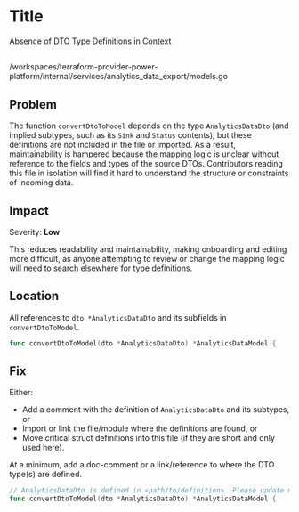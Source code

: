 # Title

Absence of DTO Type Definitions in Context

##

/workspaces/terraform-provider-power-platform/internal/services/analytics_data_export/models.go

## Problem

The function `convertDtoToModel` depends on the type `AnalyticsDataDto` (and implied subtypes, such as its `Sink` and `Status` contents), but these definitions are not included in the file or imported. As a result, maintainability is hampered because the mapping logic is unclear without reference to the fields and types of the source DTOs. Contributors reading this file in isolation will find it hard to understand the structure or constraints of incoming data.

## Impact

Severity: **Low**

This reduces readability and maintainability, making onboarding and editing more difficult, as anyone attempting to review or change the mapping logic will need to search elsewhere for type definitions.

## Location

All references to `dto *AnalyticsDataDto` and its subfields in `convertDtoToModel`.

```go
func convertDtoToModel(dto *AnalyticsDataDto) *AnalyticsDataModel {
```

## Fix

Either:

- Add a comment with the definition of `AnalyticsDataDto` and its subtypes, or
- Import or link the file/module where the definitions are found, or
- Move critical struct definitions into this file (if they are short and only used here).

At a minimum, add a doc-comment or a link/reference to where the DTO type(s) are defined.

```go
// AnalyticsDataDto is defined in <path/to/definition>. Please update mapping here if the DTO changes.
func convertDtoToModel(dto *AnalyticsDataDto) *AnalyticsDataModel {
```
